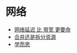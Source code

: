 # 网络
* [网络延迟 比 带宽 更要命](https://www.igvita.com/2012/07/19/latency-the-new-web-performance-bottleneck/)
* [合并还是拆分资源](https://segmentfault.com/a/1190000015665465)
* [学而思](https://mp.weixin.qq.com/s?__biz=MzU4NDg2MTA4MA==&mid=2247484225&idx=1&sn=5aabc49b7bcbf17ace4c26f525b04dcb&chksm=fd9217b6cae59ea04065a4e74f34a71efc6ebfbd3a1ec2c9d8ee29c48e1d22aff94cd73774b4&mpshare=1&scene=1&srcid=&key=b9ef0817915a9566a0ad7299d75a35e8f99ebb5bc98e5c364e1fdbeea3ea6d2849360d3ad4f1246bcb4343db208fdc7e94f096a402f996d2117827747f521b7ef788625c7d1bd131e491f16e3d186197&ascene=1&uin=Mjg3NDc1NDE1&devicetype=Windows+7&version=62060739&lang=zh_CN&pass_ticket=+OIrjhQ0VXhq7YDnSqDOaIVEZdgN5HJBiWD/CKe4SmAyZ1H8hDiefxUUp+CJ20Oe)


